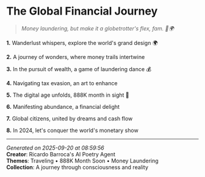 # The Global Financial Journey

> *Money laundering, but make it a globetrotter's flex, fam. 💸🌍*

**1.** Wanderlust whispers, explore the world's grand design 🌍


**2.** A journey of wonders, where money trails intertwine


**3.** In the pursuit of wealth, a game of laundering dance 💰


**4.** Navigating tax evasion, an art to enhance


**5.** The digital age unfolds, 888K month in sight 🎯


**6.** Manifesting abundance, a financial delight


**7.** Global citizens, united by dreams and cash flow


**8.** In 2024, let's conquer the world's monetary show



---

*Generated on 2025-09-20 at 08:59:56*  
**Creator**: Ricardo Barroca's AI Poetry Agent  
**Themes**: Traveling • 888K Month Soon • Money Laundering  
**Collection**: A journey through consciousness and reality